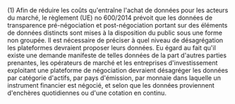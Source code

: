 (1) Afin de réduire les coûts qu'entraîne l'achat de données pour les acteurs du marché, le règlement (UE) no 600/2014 prévoit que les données de transparence pré-négociation et post-négociation portant sur des éléments de données distincts sont mises à la disposition du public sous une forme non groupée. Il est nécessaire de préciser à quel niveau de désagrégation les plateformes devraient proposer leurs données. Eu égard au fait qu'il existe une demande manifeste de telles données de la part d'autres parties prenantes, les opérateurs de marché et les entreprises d'investissement exploitant une plateforme de négociation devraient désagréger les données par catégorie d'actifs, par pays d'émission, par monnaie dans laquelle un instrument financier est négocié, et selon que les données proviennent d'enchères quotidiennes ou d'une cotation en continu.